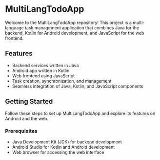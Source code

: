 # MultiLangTodoApp

Welcome to the MultiLangTodoApp repository! This project is a multi-language task management application that combines Java for the backend, Kotlin for Android development, and JavaScript for the web frontend.

## Features

- Backend services written in Java
- Android app written in Kotlin
- Web frontend using JavaScript
- Task creation, synchronization, and management
- Seamless integration of Java, Kotlin, and JavaScript components

## Getting Started

Follow these steps to set up MultiLangTodoApp and explore its features on Android and the web.

### Prerequisites

- Java Development Kit (JDK) for backend development
- Android Studio for Kotlin and Android development
- Web browser for accessing the web interface

